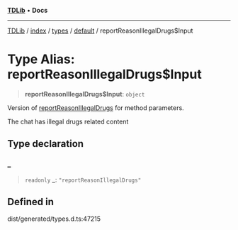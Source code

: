 [**TDLib**](../../../../../../README.md) • **Docs**

***

[TDLib](../../../../../../modules.md) / [index](../../../../../README.md) / [types](../../../README.md) / [default](../README.md) / reportReasonIllegalDrugs$Input

# Type Alias: reportReasonIllegalDrugs$Input

> **reportReasonIllegalDrugs$Input**: `object`

Version of [reportReasonIllegalDrugs](reportReasonIllegalDrugs.md) for method parameters.

The chat has illegal drugs related content

## Type declaration

### \_

> `readonly` **\_**: `"reportReasonIllegalDrugs"`

## Defined in

dist/generated/types.d.ts:47215
